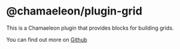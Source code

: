 # @chamaeleon/plugin-grid

This is a Chamaeleon plugin that provides blocks for building grids.

You can find out more on [Github](https://github.com/lFandoriNl/chamaeleon#chamaeleon)

